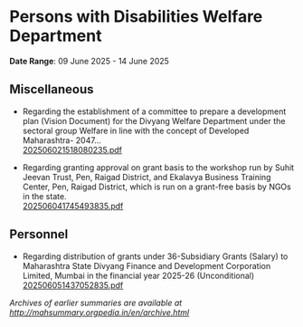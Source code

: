 # Persons with Disabilities Welfare Department

**Date Range**: 09 June 2025 - 14 June 2025


## Miscellaneous
- Regarding the establishment of a committee to prepare a development plan (Vision Document) for the Divyang Welfare Department under the sectoral group Welfare in line with the concept of Developed Maharashtra- 2047...\
  [202506021518080235.pdf](https://gr.maharashtra.gov.in/Site/Upload/Government%20Resolutions/English/202506021518080235.pdf)

- Regarding granting approval on grant basis to the workshop run by Suhit Jeevan Trust, Pen, Raigad District, and Ekalavya Business Training Center, Pen, Raigad District, which is run on a grant-free basis by NGOs in the state.\
  [202506041745493835.pdf](https://gr.maharashtra.gov.in/Site/Upload/Government%20Resolutions/English/202506041745493835.pdf)

## Personnel
- Regarding distribution of grants under 36-Subsidiary Grants (Salary) to Maharashtra State Divyang Finance and Development Corporation Limited, Mumbai in the financial year 2025-26 (Unconditional)\
  [202506051437052835.pdf](https://gr.maharashtra.gov.in/Site/Upload/Government%20Resolutions/English/202506051437052835.pdf)


*Archives of earlier summaries are available at http://mahsummary.orgpedia.in/en/archive.html*